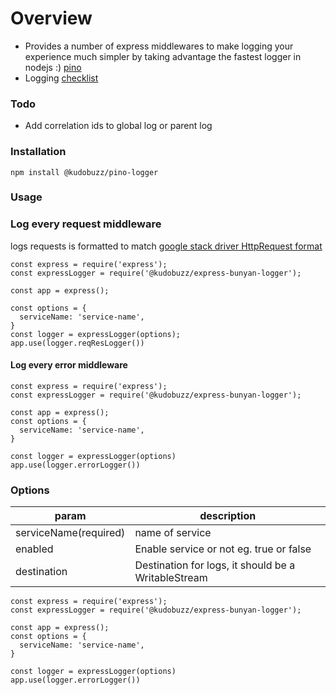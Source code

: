 # Overview
- Provides a number of express middlewares to make logging your experience much simpler by taking advantage the fastest logger in nodejs :) [pino](https://github.com/pinojs/pino)
- Logging [checklist](https://github.com/kudobuzz/tech-guides/blob/master/checklist/logging.md)


### Todo 
- Add correlation ids to global log or parent log

### Installation
```
npm install @kudobuzz/pino-logger
```

### Usage
### Log every request middleware
logs requests is formatted to match  [google stack driver HttpRequest format](https://cloud.google.com/logging/docs/reference/v2/rpc/google.logging.type#google.logging.type.HttpRequest)

```
const express = require('express');
const expressLogger = require('@kudobuzz/express-bunyan-logger');

const app = express();

const options = {
  serviceName: 'service-name',
}
const logger = expressLogger(options);
app.use(logger.reqResLogger())

```
#### Log every error middleware

```
const express = require('express');
const expressLogger = require('@kudobuzz/express-bunyan-logger');

const app = express();
const options = {
  serviceName: 'service-name',
}

const logger = expressLogger(options)
app.use(logger.errorLogger())

```


### Options
| param | description |
|-|-| 
| serviceName(required) | name of service |
| enabled | Enable service or not eg. true or false |
| destination | Destination for logs, it should be a WritableStream |

```
const express = require('express');
const expressLogger = require('@kudobuzz/express-bunyan-logger');

const app = express();
const options = {
  serviceName: 'service-name',
}

const logger = expressLogger(options)
app.use(logger.errorLogger())

```
